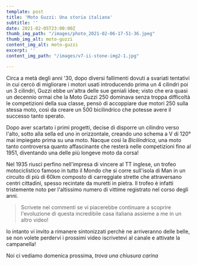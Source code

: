 ```yaml
---
template: post
title: 'Moto Guzzi: Una storia italiana'
subtitle: ''
date: 2021-02-05T23:00:00Z
thumb_img_path: "/images/photo_2021-02-06-17-51-36.jpeg"
thumb_img_alt: moto-guzzi
content_img_alt: moto-guzzi
excerpt: ''
content_img_path: "/images/v7-ii-stone-img2-1.jpg"

---
```



Circa a metà degli anni '30, dopo diversi fallimenti dovuti a svariati tentativi in cui cercò di migliorare i motori usati introducendo prima un 4 cilindri poi un 3 cilindri, Guzzi ebbe un'altra delle sue geniali idee; visto che era quasi un decennio ormai che la Moto Guzzi 250 dominava senza troppa difficoltà le competizioni della sua classe, pensò di accoppiare due motori 250 sulla stessa moto, così da creare un 500 bicilindrico che potesse avere il successo tanto sperato.

Dopo aver scartato i primi progetti, decise di disporre un cilindro verso l'alto, sotto alla sella ed uno in orizzontale, creando uno schema a V di 120° mai impiegato prima su una moto. Nacque così la _Bicilindrica_, una moto tanto controversa quanto affascinante che resterà nelle competizioni fino al 1951, diventando una delle più longeve moto da corsa!

Nel 1935 riuscì perfino nell'impresa di vincere al TT inglese, un trofeo motociclistico famoso in tutto il Mondo che si corre sull'isola di Man in un circuito di più di 60km composto di carreggiate strette che attraversano centri cittadini, spesso recintate da muretti in pietra. Il trofeo è infatti tristemente noto per l'altissimo numero di vittime registrato nel corso degli anni.


> Scrivete nei commenti se vi piacerebbe continuare a scoprire l'evoluzione di questa incredibile casa italiana assieme a me in un altro video!

Io intanto vi invito a rimanere sintonizzati perchè ne arriveranno delle belle, se non volete perdervi i prossimi video iscrivetevi al canale e attivate la campanella!

Noi ci vediamo domenica prossima, *trova una chiusura carina*